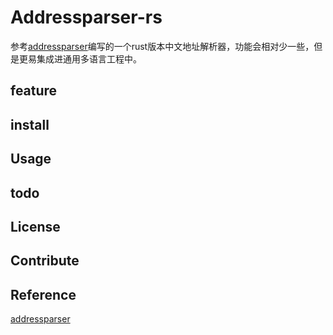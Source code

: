 # Addressparser-rs

参考[addressparser](https://github.com/shibing624/addressparser)编写的一个rust版本中文地址解析器，功能会相对少一些，但是更易集成进通用多语言工程中。

## feature

## install

## Usage

## todo

## License

## Contribute

## Reference

[addressparser](https://github.com/shibing624/addressparser)